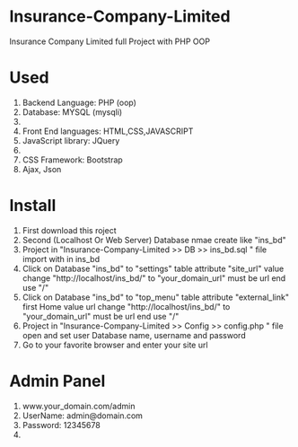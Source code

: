 # Insurance-Company-Limited
Insurance Company Limited full Project with PHP OOP

<h1> Used </h1>
<ol> 
  <li> Backend Language: PHP (oop)</li>
  <li> Database: MYSQL (mysqli) <li>
  <li> Front End languages: HTML,CSS,JAVASCRIPT </li>
  <li> JavaScript library: JQuery <li>
  <li> CSS Framework: Bootstrap </li>
  <li> Ajax, Json</li>
</ol>

<h1>Install</h1>
<ol>
 <li> First download this roject </li>
 <li> Second (Localhost Or Web Server) Database nmae create like "ins_bd" </li>
 <li> Project in "Insurance-Company-Limited >> DB >> ins_bd.sql " file import with in ins_bd </li>
 <li> Click on Database "ins_bd" to "settings" table attribute "site_url" value change "http://localhost/ins_bd/" to "your_domain_url" must be url end use "/"  </li>
 <li> Click on Database "ins_bd" to "top_menu" table attribute "external_link" first Home value url change "http://localhost/ins_bd/" to "your_domain_url" must be url end use "/"  </li>
 <li> Project in "Insurance-Company-Limited >> Config >> config.php " file open and set user Database name, username and password </li>
 <li> Go to your favorite browser and enter your site url  </li> 
</ol>

<h1> Admin Panel </h1>
<ol>
 <li> www.your_domain.com/admin </li>
 <li> UserName: admin@domain.com </li>
 <li> Password: 12345678 <li>
</ol>
